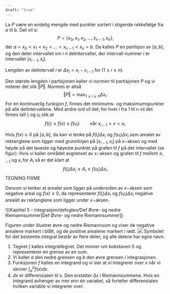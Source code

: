 ```yaml
---
draft: "true"
---
```

La $P$ være en endelig mengde med punkter sortert i stigende rekkefølge fra $a$ til $b$. Det vil si
$$
P = \{x_0, x_1, x_2, \ldots, x_{n-1}, x_n\},
$$
der $a = x_0 < x_1 < x_2<\ldots< x_{n-1}<x_n = b.$
Da kalles $P$ en *partisjon* av $[a,b]$, og den deler intervallet inn i $n$ delintervaller, der intervall nummer $i$ er intervallet $[x_{i-1}, x_i]$. 

Lengden av delintervall $i$ er $\Delta x_i = x_i - x_{i-1}$ for ($1\leq i \leq n$).

Den største lengden i partisjonen kaller vi *normen* til partisjonen $P$ og vi noterer det slik $\Vert P \Vert$. Normen er altså 
$$
\Vert P \Vert = \max_{1\leq i \leq n} \Delta x_i.
$$
For en kontinuerlig funksjon $f$, finnes det minimums- og maksimumspunkter på alle delintervallene. Med andre ord vil det, for hver $i$ fra $1$ til $n$ vil det finnes tall $l_i$ og $u_i$ slik at
$$
f(l_i) \leq f(x) \leq f(u_i)  \quad\quad \text{når } x_{i-1}< x < x_i.
$$

Hvis $f(x) \geq 0$ på $[a,b]$, da kan vi tenke på $f(l_i)\Delta x_i$ og $f(u_i)\Delta x_i$ som arealet av rektanglene som ligger med grunnlinjen på $[x_{i-1}, x_i]$ på $x-$aksen og med høyde på det laveste og høyeste punktet på grafen til $f$ på det intervallet (se figur). Hvis vi kaller området avgrenset av $x-$aksen og grafen til $f$ mellom $x_{i-1}$ og $x_i$ for $A_i$ så er det klart at 
$$
f(l_i)\Delta x_i \leq A_i \leq f(u_i)\Delta x_i.
$$
TEGNING FIXME

Dersom vi tenker at arealet som ligger på undersiden av $x-$aksen som negative areal og $f(x)\leq 0$, da representerer $f(l_i)\Delta x_i$ og $f(u_i)\Delta x_i$ negative arealet av rektanglene som ligger under $x-$aksen. 

![[Kapittel 5 - integrasjon/defogteo/Def Øvre- og nedre Riemannsummer|Def Øvre- og nedre Riemannsummer]]

Figuren under illustrer øvre og nedre Riemannsum og viser de negative arealene markert i blått, og de positive arealene markert i rødt.
![](Files/shapes%20at%2024-08-05%2008.41.29.svg)
Symbolet for det bestemte integral består av flere deler, og alle delene har egne navn.

1. Tegnet $\int$ kalles integraltegnet. Det minner om bokstaven S og representerer en grense av en sum.
2. Vi kaller $a$ den nedre grensen og $b$ den øvre grensen i integrasjonen.
3. Funksjonen $f$ kalles en integrand og vi sier at vi integrerer over $x$ når vi skriver $\int_{a }^{b }f(x) dx$. 
4. $dx$ er differensialen til $x$. Den erstatter $\Delta x$ i Riemannsummene. Hvis en integrand avhenger av mer enn én variabel, så forteller differensialen hvilken variable vi integrerer over.


